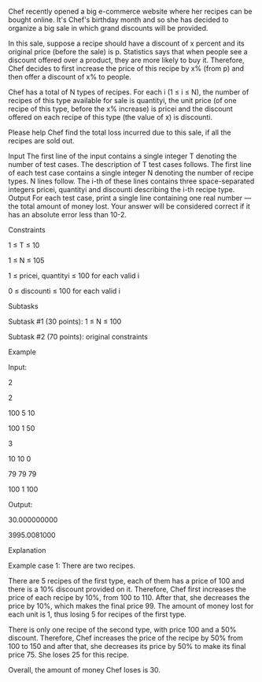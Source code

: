 Chef recently opened a big e-commerce website where her recipes can be bought online. It's Chef's birthday month and so she has decided to organize a big sale in which grand discounts will be provided.

In this sale, suppose a recipe should have a discount of x percent and its original price (before the sale) is p. Statistics says that when people see a discount offered over a product, they are more likely to buy it. Therefore, Chef decides to first increase the price of this recipe by x% (from p) and then offer a discount of x% to people.

Chef has a total of N types of recipes. For each i (1 ≤ i ≤ N), the number of recipes of this type available for sale is quantityi, the unit price (of one recipe of this type, before the x% increase) is pricei and the discount offered on each recipe of this type (the value of x) is discounti.

Please help Chef find the total loss incurred due to this sale, if all the recipes are sold out.

Input
The first line of the input contains a single integer T denoting the number of test cases. The description of T test cases follows.
The first line of each test case contains a single integer N denoting the number of recipe types.
N lines follow. The i-th of these lines contains three space-separated integers pricei, quantityi and discounti describing the i-th recipe type.
Output
For each test case, print a single line containing one real number — the total amount of money lost. Your answer will be considered correct if it has an absolute error less than 10-2.

Constraints

1 ≤ T ≤ 10

1 ≤ N ≤ 105

1 ≤ pricei, quantityi ≤ 100 for each valid i

0 ≤ discounti ≤ 100 for each valid i

Subtasks

Subtask #1 (30 points): 1 ≤ N ≤ 100

Subtask #2 (70 points): original constraints

Example

Input:

2

2

100 5 10

100 1 50

3

10 10 0

79 79 79

100 1 100

Output:

30.000000000

3995.0081000

Explanation

Example case 1: There are two recipes.

There are 5 recipes of the first type, each of them has a price of 100 and there is a 10% discount provided on it. Therefore, Chef first increases the price of each recipe by 10%, from 100 to 110. After that, she decreases the price by 10%, which makes the final price 99. The amount of money lost for each unit is 1, thus losing 5 for recipes of the first type.

There is only one recipe of the second type, with price 100 and a 50% discount. Therefore, Chef increases the price of the recipe by 50% from 100 to 150 and after that, she decreases its price by 50% to make its final price 75. She loses 25 for this recipe.

Overall, the amount of money Chef loses is 30.

